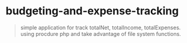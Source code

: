 # budgeting-and-expense-tracking
>simple application for track totalNet, totalIncome, totalExpenses.
>using procdure php and take advantage of file system functions.
